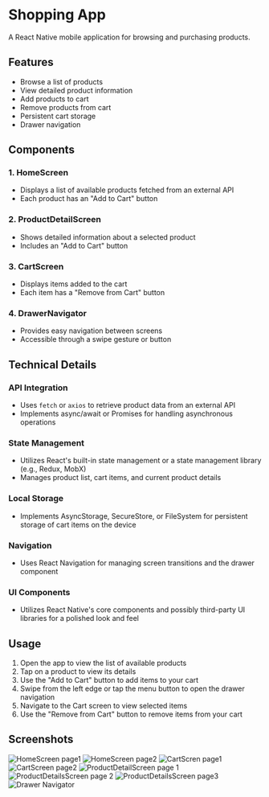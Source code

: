 # Shopping App

A React Native mobile application for browsing and purchasing products.

## Features

- Browse a list of products
- View detailed product information
- Add products to cart
- Remove products from cart
- Persistent cart storage
- Drawer navigation

## Components

### 1. HomeScreen
- Displays a list of available products fetched from an external API
- Each product has an "Add to Cart" button

### 2. ProductDetailScreen
- Shows detailed information about a selected product
- Includes an "Add to Cart" button

### 3. CartScreen
- Displays items added to the cart
- Each item has a "Remove from Cart" button

### 4. DrawerNavigator
- Provides easy navigation between screens
- Accessible through a swipe gesture or button

## Technical Details

### API Integration
- Uses `fetch` or `axios` to retrieve product data from an external API
- Implements async/await or Promises for handling asynchronous operations

### State Management
- Utilizes React's built-in state management or a state management library (e.g., Redux, MobX)
- Manages product list, cart items, and current product details

### Local Storage
- Implements AsyncStorage, SecureStore, or FileSystem for persistent storage of cart items on the device

### Navigation
- Uses React Navigation for managing screen transitions and the drawer component

### UI Components
- Utilizes React Native's core components and possibly third-party UI libraries for a polished look and feel

## Usage

1. Open the app to view the list of available products
2. Tap on a product to view its details
3. Use the "Add to Cart" button to add items to your cart
4. Swipe from the left edge or tap the menu button to open the drawer navigation
5. Navigate to the Cart screen to view selected items
6. Use the "Remove from Cart" button to remove items from your cart

## Screenshots

![HomeScreen page1](screenshot/Image1.jpg)
![HomeScreen page2](screenshot/Image2.jpg)
![CartScren page1](screenshot/Image3.jpg)
![CartScreen page2](screenshot/Image4.jpg)
![ProductDetailScreen page 1](screenshot/Image5.jpg)
![ProductDetailsScreen page 2](screenshot/Image6.jpg)
![ProductDetailsScreen page3](screenshot/image7.jpg)
![Drawer Navigator](screenshot/Image8.jpg)
